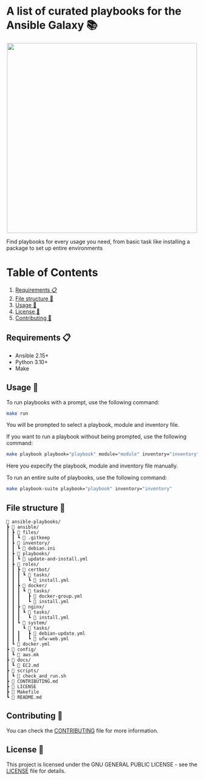# A list of curated playbooks for the Ansible Galaxy 📚

<p align="center">
  <img width="500" height="500" src="https://github.com/jd-apprentice/ansible-playbooks/assets/68082746/a2b49a94-5cfa-45e6-abc7-66774c39da6d">
</p>

Find playbooks for every usage you need, from basic task like installing a package to set up entire environments

# Table of Contents

1. [Requirements 📋](#requirements-)
2. [File structure 📁](#file-structure-)
3. [Usage 🚀](#usage-)
4. [License 📰](#license-)
5. [Contributing 🤝](#contributing-)

## Requirements 📋

- Ansible 2.15+
- Python 3.10+
- Make

## Usage 🚀

To run playbooks with a prompt, use the following command:

```bash
make run
```

You will be prompted to select a playbook, module and inventory file.

If you want to run a playbook without being prompted, use the following command:

```bash
make playbook playbook="playbook" module="module" inventory="inventory"
```

Here you expecify the playbook, module and inventory file manually.

To run an entire suite of playbooks, use the following command:

```bash
make playbook-suite playbook="playbook" inventory="inventory"
```

## File structure 📁

```
🌳 ansible-playbooks/
┣ 📁 ansible/
┃ ┣ 📁 files/
┃ ┃ ┗ 📄 .gitkeep
┃ ┣ 📁 inventory/
┃ ┃ ┗ 📄 debian.ini
┃ ┣ 📁 playbooks/
┃ ┃ ┗ 📄 update-and-install.yml
┃ ┣ 📁 roles/
┃ ┃ ┣ 📁 certbot/
┃ ┃ ┃ ┗ 📁 tasks/
┃ ┃ ┃   ┗ 📄 install.yml
┃ ┃ ┣ 📁 docker/
┃ ┃ ┃ ┗ 📁 tasks/
┃ ┃ ┃   ┣ 📄 docker-group.yml
┃ ┃ ┃   ┗ 📄 install.yml
┃ ┃ ┣ 📁 nginx/
┃ ┃ ┃ ┗ 📁 tasks/
┃ ┃ ┃   ┗ 📄 install.yml
┃ ┃ ┗ 📁 system/
┃ ┃   ┗ 📁 tasks/
┃ ┃ ┃   ┣ 📄 debian-update.yml
┃ ┃ ┃   ┗ 📄 ufw-web.yml
┃ ┗ 📄 docker.yml
┣ 📁 config/
┃ ┗ 📄 aws.mk
┣ 📁 docs/
┃ ┗ 📄 EC2.md
┣ 📁 scripts/
┃ ┗ 📄 check_and_run.sh
┣ 📄 CONTRIBUTING.md
┣ 📄 LICENSE
┣ 📄 Makefile
┗ 📄 README.md
```

## Contributing 🤝

You can check the [CONTRIBUTING](CONTRIBUTING.md) file for more information.

## License 📜

This project is licensed under the GNU GENERAL PUBLIC LICENSE - see the [LICENSE](LICENSE) file for details.

